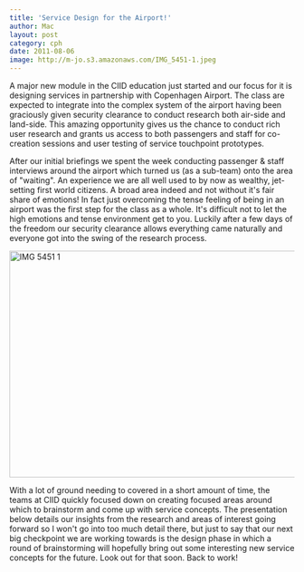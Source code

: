 ```yaml
---
title: 'Service Design for the Airport!'
author: Mac
layout: post
category: cph
date: 2011-08-06
image: http://m-jo.s3.amazonaws.com/IMG_5451-1.jpeg
---
```


A major new module in the CIID education just started and our focus for it is designing services in partnership with Copenhagen Airport. The class are expected to integrate into the complex system of the airport having been graciously given security clearance to conduct research both air-side and land-side. This amazing opportunity gives us the chance to conduct rich user research and grants us access to both passengers and staff for co-creation sessions and user testing of service touchpoint prototypes.

After our initial briefings we spent the week conducting passenger & staff interviews around the airport which turned us (as a sub-team) onto the area of "waiting". An experience we are all well used to by now as wealthy, jet-setting first world citizens. A broad area indeed and not without it's fair share of emotions! In fact just overcoming the tense feeling of being in an airport was the first step for the class as a whole. It's difficult not to let the high emotions and tense environment get to you. Luckily after a few days of the freedom our security clearance allows everything came naturally and everyone got into the swing of the research process.

<img src="http://m-jo.s3.amazonaws.com/IMG_5451-1.jpeg" alt="IMG 5451 1" title="IMG_5451 1.jpg" border="0" width="600" height="400" /> 

With a lot of ground needing to covered in a short amount of time, the teams at CIID quickly focused down on creating focused areas around which to brainstorm and come up with service concepts. The presentation below details our insights from the research and areas of interest going forward so I won't go into too much detail there, but just to say that our next big checkpoint we are working towards is the design phase in which a round of brainstorming will hopefully bring out some interesting new service concepts for the future. Look out for that soon. Back to work!